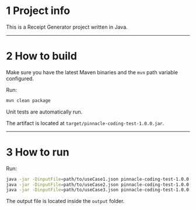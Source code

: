 # 1 Project info

This is a Receipt Generator project written in Java.

---

# 2 How to build

Make sure you have the latest Maven binaries and the `mvn` path variable configured.

Run:

```bash
mvn clean package
```

Unit tests are automatically run.

The artifact is located at `target/pinnacle-coding-test-1.0.0.jar`.

---

# 3 How to run

Run:

```bash
java -jar -DinputFile=path/to/useCase1.json pinnacle-coding-test-1.0.0.jar
java -jar -DinputFile=path/to/useCase2.json pinnacle-coding-test-1.0.0.jar
java -jar -DinputFile=path/to/useCase3.json pinnacle-coding-test-1.0.0.jar
```

The output file is located inside the `output` folder.
